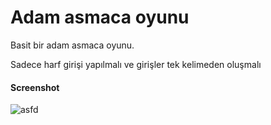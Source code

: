 # Adam asmaca oyunu

Basit bir adam asmaca oyunu. 

Sadece harf girişi yapılmalı ve girişler tek kelimeden oluşmalı

#### Screenshot

![asfd](https://user-images.githubusercontent.com/32599085/78500467-3dc2da80-775f-11ea-986e-08d9ae97d202.png)
